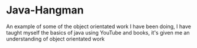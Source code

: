 # Java-Hangman
An example of some of the object orientated work I have been doing, I have taught myself the basics of java using YouTube and books, it's given me an understanding of object orientated work
